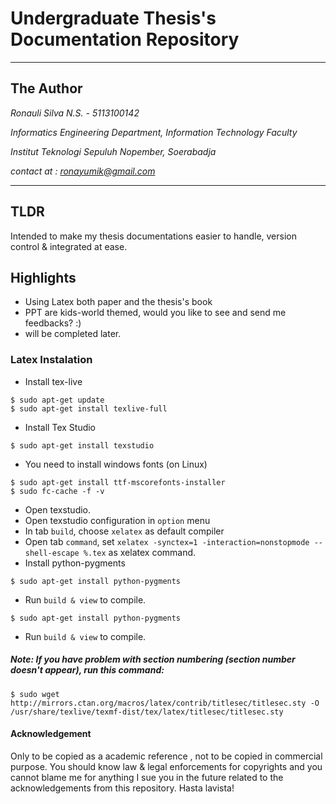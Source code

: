 # Undergraduate Thesis's Documentation Repository
---

## The Author

*Ronauli Silva N.S. - 5113100142*

*Informatics Engineering Department, Information Technology Faculty*

*Institut Teknologi Sepuluh Nopember, Soerabadja*

*contact at : ronayumik@gmail.com*

---
## TLDR
Intended to make my thesis documentations easier to handle, version control & integrated at ease.

## Highlights
- Using Latex both paper and the thesis's book
- PPT are kids-world themed, would you like to see and send me feedbacks? :)
- will be completed later.

### Latex Instalation
- Install tex-live

```
$ sudo apt-get update
$ sudo apt-get install texlive-full
```

- Install Tex Studio

```
$ sudo apt-get install texstudio
  ```

- You need to install windows fonts (on Linux)

 ```
$ sudo apt-get install ttf-mscorefonts-installer
$ sudo fc-cache -f -v
```

- Open texstudio.
- Open texstudio configuration in `option` menu
- In tab `build`, choose `xelatex` as default compiler
- Open tab `command`, set `xelatex -synctex=1 -interaction=nonstopmode --shell-escape %.tex` as xelatex command.
- Install python-pygments
						      
```
$ sudo apt-get install python-pygments
```

- Run `build & view` to compile.

```
$ sudo apt-get install python-pygments
```

- Run `build & view` to compile.

##### Note: If you have problem with section numbering (section number doesn't appear), run this command:

```
$ sudo wget http://mirrors.ctan.org/macros/latex/contrib/titlesec/titlesec.sty -O /usr/share/texlive/texmf-dist/tex/latex/titlesec/titlesec.sty
```

#### Acknowledgement
Only to be copied as a academic reference , not to be copied in commercial purpose. 
You should know law & legal enforcements for copyrights and you cannot blame me for anything I sue you in the future related to the acknowledgements from this repository. Hasta lavista!
